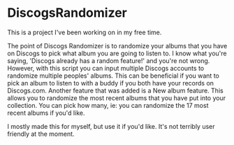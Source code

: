 # DiscogsRandomizer

This is a project I've been working on in my free time. 

The point of Discogs Randomizer is to randomize your albums that you have on Discogs to pick what album you are going to listen to.
I know what you're saying, 'Discogs already has a random feature!' and you're not wrong. However, with this script you
can input multiple Discogs accounts to randomize multiple peoples' albums. This can be beneficial if you want to pick an
album to listen to with a buddy if you both have your records on Discogs.com. Another feature that was added is a New album
feature. This allows you to randomize the most recent albums that you have put into your collection. You can pick how many,
ie: you can randomize the 17 most recent albums if you'd like.

I mostly made this for myself, but use it if you'd like. It's not terribly user friendly at the moment.
